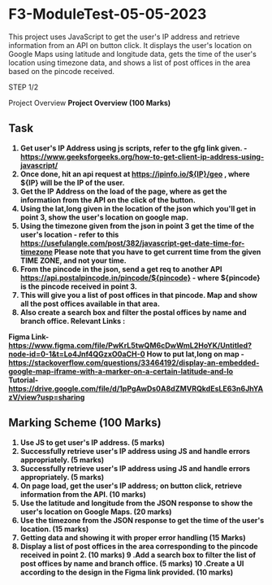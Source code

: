# F3-ModuleTest-05-05-2023
This project uses JavaScript to get the user's IP address and retrieve information from an API on button click. It displays the user's location on Google Maps using latitude and longitude data, gets the time of the user's location using timezone data, and shows a list of post offices in the area based on the pincode received. 


STEP 1/2

Project Overview
<b>Project Overview (100 Marks)<b>

Task
----------
1. Get user's IP Address using js scripts, refer to the gfg link given. - https://www.geeksforgeeks.org/how-to-get-client-ip-address-using-javascript/
2. Once done, hit an api request at https://ipinfo.io/${IP}/geo , where ${IP} will be the IP of the user.
3. Get the IP Address on the load of the page, where as get the information from the API on the click of the button.
4. Using the lat,long given in the location of the json which you'll get in point 3, show the user's location on google map.
5. Using the timezone given from the json in point 3 get the time of the user's location - refer to this https://usefulangle.com/post/382/javascript-get-date-time-for-timezone
    Please note that you have to get current time from the given TIME ZONE, and not your time.
6. From the pincode in the json, send a get req to another API https://api.postalpincode.in/pincode/${pincode} - where ${pincode} is the pincode received in point 3.
7.  This will give you a list of post offices in that pincode. Map and show all the post offices available in that area.
8. Also create a search box and filter the postal offices by name and branch office.
Relevant Links :

Figma Link- https://www.figma.com/file/PwKrL5twQM6cDwWmL2HoYK/Untitled?node-id=0-1&t=Lo4Jnf4QGzxO0aCH-0
How to put lat,long on map - https://stackoverflow.com/questions/33464192/display-an-embedded-google-map-iframe-with-a-marker-on-a-certain-latitude-and-lo
Tutorial- https://drive.google.com/file/d/1pPgAwDs0A8dZMVRQkdEsLE63n6JhYAzV/view?usp=sharing



Marking Scheme (100 Marks)
------------------------------------------
1. Use JS to get user's IP address. (5 marks)
2. Successfully retrieve user's IP address using JS and handle errors appropriately. (5 marks)
3. Successfully retrieve user's IP address using JS and handle errors appropriately. (5 marks)
4. On page load, get the user's IP address; on button click, retrieve information from the API. (10 marks)
5. Use the latitude and longitude from the JSON response to show the user's location on Google Maps. (20 marks)
6. Use the timezone from the JSON response to get the time of the user's location. (15 marks)
7. Getting data and showing it with proper error handling (15 Marks)
8. Display a list of post offices in the area corresponding to the pincode received in point 2. (10 marks)
9 .Add a search box to filter the list of post offices by name and branch office. (5 marks)
10 .Create a UI according to the design in the Figma link provided. (10 marks)

